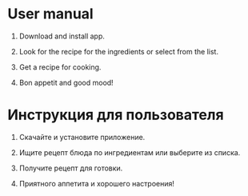 # User manual

1) Download and install app.

2) Look for the recipe for the ingredients or select from the list.

3) Get a recipe for cooking.

4) Bon appetit and good mood!

# Инструкция для пользователя

1) Скачайте и установите приложение.

2) Ищите рецепт блюда по ингредиентам или выберите из списка.

3) Получите рецепт для готовки.

4) Приятного аппетита и хорошего настроения!
